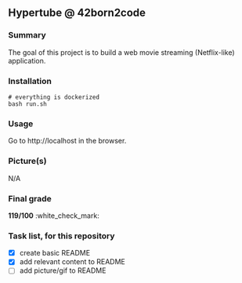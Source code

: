 ## Hypertube @ 42born2code

### Summary
The goal of this project is to build a web movie streaming (Netflix-like) application.

### Installation
```
# everything is dockerized
bash run.sh
```

### Usage
Go to http://localhost in the browser.

### Picture(s)
N/A

### Final grade
**119/100** :white\_check\_mark:

### Task list, for this repository
- [x] create basic README
- [x] add relevant content to README
- [ ] add picture/gif to README

